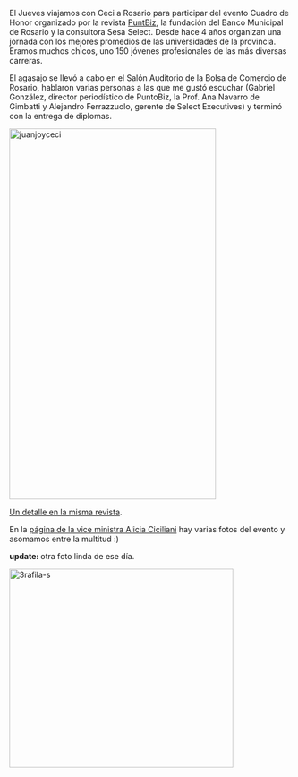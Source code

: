 <html><body><p>El Jueves viajamos con Ceci a Rosario para participar del evento Cuadro de Honor organizado por la revista <a title="PB" href="http://www.puntobiz.com.ar/" target="_blank">PuntBiz</a>, la fundación del Banco Municipal de Rosario y la consultora Sesa Select. Desde hace 4 años organizan una jornada con los mejores promedios de las universidades de la provincia. Eramos muchos chicos, uno 150 jóvenes profesionales de las más diversas carreras.



El agasajo se llevó a cabo en el Salón Auditorio de la Bolsa de Comercio de Rosario, hablaron varias personas a las que me gustó escuchar (Gabriel González, director periodístico de PuntoBiz, la Prof. Ana Navarro de Gimbatti y Alejandro Ferrazzuolo, gerente de Select Executives) y terminó con la entrega de diplomas.



<img class="aligncenter size-full wp-image-1833" title="juanjoyceci" src="/wp-content/uploads/2009/10/juanjoyceci.jpg" alt="juanjoyceci" width="369" height="662">



<a title="Cuadro de Honor, egresados 2008" href="http://www.puntobiz.com.ar/noticia/articulo/24966.html" target="_blank">Un detalle en la misma revista</a>.



En la <a href="http://www.aliciaciciliani.com/?p=656" target="_blank">página de la vice ministra Alicia Ciciliani</a> hay varias fotos del evento y asomamos entre la multitud :)



<strong>update: </strong>otra foto linda de ese día.



<img class="aligncenter size-full wp-image-1848" title="3rafila-s" src="/wp-content/uploads/2009/10/3rafila-s.jpg" alt="3rafila-s" width="400" height="355"></p></body></html>